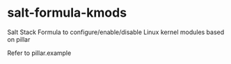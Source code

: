 # salt-formula-kmods

Salt Stack Formula to configure/enable/disable Linux kernel modules based on pillar

Refer to pillar.example
